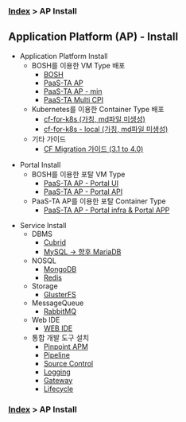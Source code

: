 ### [Index](https://github.com/okpc579/paasta-guide-new/blob/main/README.md) > AP Install

## Application Platform (AP) - Install
- Application Platform Install  
  - BOSH를 이용한 VM Type 배포
    - [BOSH](./application_platform/bosh.md)  
    - [PaaS-TA AP](./application_platform/paasta_ap.md)  
    - [PaaS-TA AP - min](./application_platform/paasta_ap_min.md)  
    - [PaaS-TA Multi CPI](./application_platform/paasta_multi_cpi.md)  
  - Kubernetes를 이용한 Container Type 배포
    - [cf-for-k8s (가칭, md파일 미생성)](./core/README.md)  
    - [cf-for-k8s - local (가칭, md파일 미생성)](./core/README.md)  
  - 기타 가이드
    - [CF Migration 가이드 (3.1 to 4.0)](./core/README.md)  

+ Portal Install
  + BOSH를 이용한 포탈 VM Type
    + [PaaS-TA AP - Portal UI](./portal/vm_type_ui.md)   
    + [PaaS-TA AP - Portal API](./portal/vm_type_api.md)   
  + PaaS-TA AP를 이용한 포탈 Container Type
    + [PaaS-TA AP - Portal infra & Portal APP](./portal/container_type.md)   

- Service Install
  - DBMS
    - [Cubrid](./service/cubrid.md)
    - [MySQL -> 향후 MariaDB](./service/mysql.md)
  - NOSQL
    - [MongoDB](./service/mongodb.md)
    - [Redis](./service/redis.md)
  - Storage
    - [GlusterFS](./service/glusterfs.md)
  - MessageQueue 
    - [RabbitMQ](./service/rabbitmq.md)
  - Web IDE
    - [WEB IDE](./service/webide.md)
  - 통합 개발 도구 설치
    - [Pinpoint APM](./service/pinpoint.md)
    - [Pipeline](./service/pipeline.md)
    - [Source Control](./service/source_control.md)
    - [Logging](./service/logging.md)
    - [Gateway](./service/gateway.md)
    - [Lifecycle](./service/lifecycle.md)

### [Index](https://github.com/okpc579/paasta-guide-new/blob/main/README.md) > AP Install
